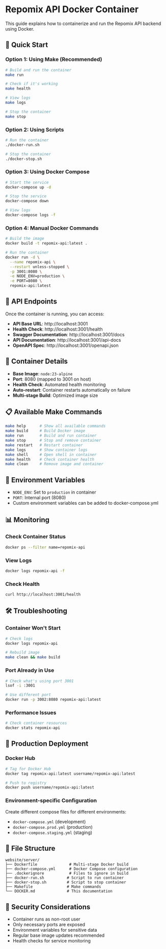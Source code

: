 # Repomix API Docker Container

This guide explains how to containerize and run the Repomix API backend using Docker.

## 🚀 Quick Start

### Option 1: Using Make (Recommended)

```bash
# Build and run the container
make run

# Check if it's working
make health

# View logs
make logs

# Stop the container
make stop
```

### Option 2: Using Scripts

```bash
# Run the container
./docker-run.sh

# Stop the container
./docker-stop.sh
```

### Option 3: Using Docker Compose

```bash
# Start the service
docker-compose up -d

# Stop the service
docker-compose down

# View logs
docker-compose logs -f
```

### Option 4: Manual Docker Commands

```bash
# Build the image
docker build -t repomix-api:latest .

# Run the container
docker run -d \
  --name repomix-api \
  --restart unless-stopped \
  -p 3001:8080 \
  -e NODE_ENV=production \
  -e PORT=8080 \
  repomix-api:latest
```

## 📡 API Endpoints

Once the container is running, you can access:

- **API Base URL**: http://localhost:3001
- **Health Check**: http://localhost:3001/health
- **Swagger Documentation**: http://localhost:3001/docs
- **API Documentation**: http://localhost:3001/api-docs
- **OpenAPI Spec**: http://localhost:3001/openapi.json

## 🐳 Container Details

- **Base Image**: `node:23-alpine`
- **Port**: 8080 (mapped to 3001 on host)
- **Health Check**: Automated health monitoring
- **Auto-restart**: Container restarts automatically on failure
- **Multi-stage Build**: Optimized image size

## 📋 Available Make Commands

```bash
make help      # Show all available commands
make build     # Build Docker image
make run       # Build and run container
make stop      # Stop and remove container
make restart   # Restart container
make logs      # Show container logs
make shell     # Open shell in container
make health    # Check container health
make clean     # Remove image and container
```

## 🔧 Environment Variables

- `NODE_ENV`: Set to `production` in container
- `PORT`: Internal port (8080)
- Custom environment variables can be added to docker-compose.yml

## 📊 Monitoring

### Check Container Status
```bash
docker ps --filter name=repomix-api
```

### View Logs
```bash
docker logs repomix-api -f
```

### Check Health
```bash
curl http://localhost:3001/health
```

## 🛠 Troubleshooting

### Container Won't Start
```bash
# Check logs
docker logs repomix-api

# Rebuild image
make clean && make build
```

### Port Already in Use
```bash
# Check what's using port 3001
lsof -i :3001

# Use different port
docker run -p 3002:8080 repomix-api:latest
```

### Performance Issues
```bash
# Check container resources
docker stats repomix-api
```

## 🚢 Production Deployment

### Docker Hub
```bash
# Tag for Docker Hub
docker tag repomix-api:latest username/repomix-api:latest

# Push to registry
docker push username/repomix-api:latest
```

### Environment-specific Configuration
Create different compose files for different environments:
- `docker-compose.yml` (development)
- `docker-compose.prod.yml` (production)
- `docker-compose.staging.yml` (staging)

## 📁 File Structure

```
website/server/
├── Dockerfile              # Multi-stage Docker build
├── docker-compose.yml      # Docker Compose configuration
├── .dockerignore           # Files to ignore in build
├── docker-run.sh          # Script to run container
├── docker-stop.sh         # Script to stop container
├── Makefile               # Make commands
└── DOCKER.md              # This documentation
```

## 🔐 Security Considerations

- Container runs as non-root user
- Only necessary ports are exposed
- Environment variables for sensitive data
- Regular base image updates recommended
- Health checks for service monitoring

